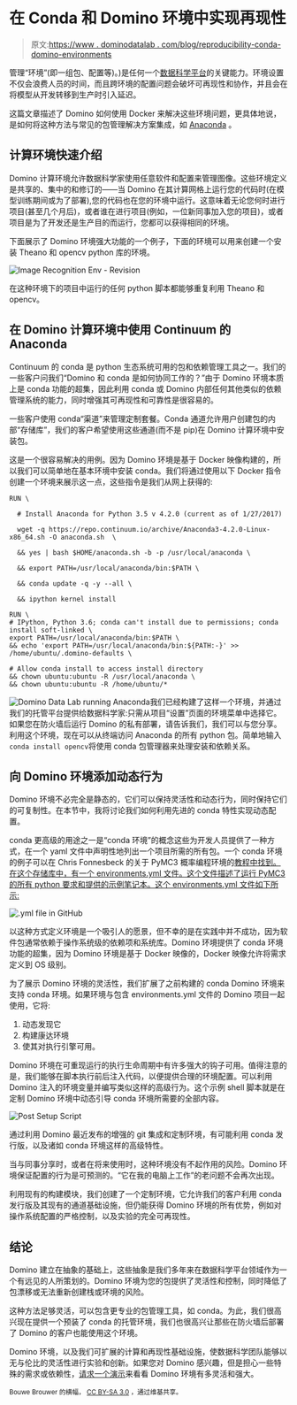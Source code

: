 # 在 Conda 和 Domino 环境中实现再现性

> 原文:[https://www . dominodatalab . com/blog/reproducibility-conda-domino-environments](https://www.dominodatalab.com/blog/reproducibility-conda-domino-environments)

管理“环境”(即一组包、配置等)。)是任何一个[数据科学平台](https://www.dominodatalab.com/resources/field-guide/data-science-platforms/)的关键能力。环境设置不仅会浪费人员的时间，而且跨环境的配置问题会破坏可再现性和协作，并且会在将模型从开发转移到生产时引入延迟。

这篇文章描述了 Domino 如何使用 Docker 来解决这些环境问题，更具体地说，是如何将这种方法与常见的包管理解决方案集成，如 [Anaconda](https://www.dominodatalab.com/data-science-dictionary/anaconda) 。

## 计算环境快速介绍

Domino 计算环境允许数据科学家使用任意软件和配置来管理图像。这些环境定义是共享的、集中的和修订的——当 Domino 在其计算网格上运行您的代码时(在模型训练期间或为了部署),您的代码也在您的环境中运行。这意味着无论您何时进行项目(甚至几个月后)，或者谁在进行项目(例如，一位新同事加入您的项目)，或者项目是为了开发还是生产目的而运行，您都可以获得相同的环境。

下面展示了 Domino 环境强大功能的一个例子，下面的环境可以用来创建一个安装 Theano 和 opencv python 库的环境。

![Image Recognition Env - Revision](../Images/c2aebaa3dc073868de8111b4ad5fc9f5.png)

在这种环境下的项目中运行的任何 python 脚本都能够重复利用 Theano 和 opencv。

## 在 Domino 计算环境中使用 Continuum 的 Anaconda

Continuum 的 conda 是 python 生态系统可用的包和依赖管理工具之一。我们的一些客户问我们“Domino 和 conda 是如何协同工作的？”由于 Domino 环境本质上是 conda 功能的超集，因此利用 conda 或 Domino 内部任何其他类似的依赖管理系统的能力，同时增强其可再现性和可靠性是很容易的。

一些客户使用 conda“渠道”来管理定制套餐。Conda 通道允许用户创建包的内部“存储库”，我们的客户希望使用这些通道(而不是 pip)在 Domino 计算环境中安装包。

这是一个很容易解决的用例。因为 Domino 环境是基于 Docker 映像构建的，所以我们可以简单地在基本环境中安装 conda。我们将通过使用以下 Docker 指令创建一个环境来展示这一点，这些指令是我们从网上获得的:

```
RUN \

  # Install Anaconda for Python 3.5 v 4.2.0 (current as of 1/27/2017)

  wget -q https://repo.continuum.io/archive/Anaconda3-4.2.0-Linux-x86_64.sh -O anaconda.sh  \

  && yes | bash $HOME/anaconda.sh -b -p /usr/local/anaconda \

  && export PATH=/usr/local/anaconda/bin:$PATH \

  && conda update -q -y --all \

  && ipython kernel install

RUN \
# IPython, Python 3.6; conda can't install due to permissions; conda install soft-linked \
export PATH=/usr/local/anaconda/bin:$PATH \
&& echo 'export PATH=/usr/local/anaconda/bin:${PATH:-}' >> /home/ubuntu/.domino-defaults \

# Allow conda install to access install directory
&& chown ubuntu:ubuntu -R /usr/local/anaconda \
&& chown ubuntu:ubuntu -R /home/ubuntu/*
```

![Domino Data Lab running Anaconda](../Images/727c927615208ce9bfee2717279dfb81.png)我们已经构建了这样一个环境，并通过我们的托管平台提供给数据科学家:只需从项目“设置”页面的环境菜单中选择它。如果您在防火墙后运行 Domino 的私有部署，请告诉我们，我们可以与您分享。利用这个环境，现在可以从终端访问 Anaconda 的所有 python 包。简单地输入`conda install opencv`将使用 conda 包管理器来处理安装和依赖关系。

## 向 Domino 环境添加动态行为

Domino 环境不必完全是静态的，它们可以保持灵活性和动态行为，同时保持它们的可复制性。在本节中，我将讨论我们如何利用先进的 conda 特性实现动态配置。

conda 更高级的用途之一是“conda 环境”的概念这些为开发人员提供了一种方式，在一个 yaml 文件中声明性地列出一个项目所需的所有包。一个 conda 环境的例子可以在 Chris Fonnesbeck 的关于 PyMC3 概率编程环境的[教程中找到。在这个存储库中，有一个 environments.yml 文件。这个文件描述了运行 PyMC3 的所有 python 要求和提供的示例笔记本。这个 environments.yml 文件如下所示:](http://github.com/fonnesbeck/PyMC3_DataScienceLA)

![.yml file in GitHub](../Images/a43be0a8864020e0829ab2718d83c01c.png)

以这种方式定义环境是一个吸引人的愿景，但不幸的是在实践中并不成功，因为软件包通常依赖于操作系统级的依赖项和系统库。Domino 环境提供了 conda 环境功能的超集，因为 Domino 环境是基于 Docker 映像的，Docker 映像允许将需求定义到 OS 级别。

为了展示 Domino 环境的灵活性，我们扩展了之前构建的 conda Domino 环境来支持 conda 环境。如果环境与包含 environments.yml 文件的 Domino 项目一起使用，它将:

1.  动态发现它
2.  构建康达环境
3.  使其对执行引擎可用。

Domino 环境在可重现运行的执行生命周期中有许多强大的钩子可用。值得注意的是，我们能够在脚本执行前后注入代码，以便提供合理的环境配置。可以利用 Domino 注入的环境变量并编写类似这样的高级行为。这个示例 shell 脚本就是在定制 Domino 环境中动态引导 conda 环境所需要的全部内容。

![Post Setup Script](../Images/d3deaabc29c69d3f6286d0e210447b3d.png)

通过利用 Domino 最近发布的增强的 git 集成和定制环境，有可能利用 conda 发行版，以及诸如 conda 环境这样的高级特性。

当与同事分享时，或者在将来使用时，这种环境没有不起作用的风险。Domino 环境保证配置的行为是可预测的。“它在我的电脑上工作”的老问题不会再次出现。

利用现有的构建模块，我们创建了一个定制环境，它允许我们的客户利用 conda 发行版及其现有的通道基础设施，但仍能获得 Domino 环境的所有优势，例如对操作系统配置的严格控制，以及实验的完全可再现性。

## 结论

Domino 建立在抽象的基础上，这些抽象是我们多年来在数据科学平台领域作为一个有远见的人所策划的。Domino 环境为您的包提供了灵活性和控制，同时降低了包漂移或无法重新创建栈或环境的风险。

这种方法足够灵活，可以包含更专业的包管理工具，如 conda。为此，我们很高兴现在提供一个预装了 conda 的托管环境，我们也很高兴让那些在防火墙后部署了 Domino 的客户也能使用这个环境。

Domino 环境，以及我们可扩展的计算和再现性基础设施，使数据科学团队能够以无与伦比的灵活性进行实验和创新。如果您对 Domino 感兴趣，但是担心一些特殊的需求或依赖性，[请求一个演示](https://www.dominodatalab.com/demo?utm_source=blog&utm_campaign=&utm_medium=post&utm_content=)来看看 Domino 环境有多灵活和强大。

<small>Bouwe Brouwer 的横幅， [CC BY-SA 3.0](http://creativecommons.org/licenses/by-sa/3.0) ，通过维基共享。</small>